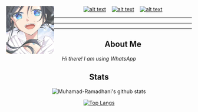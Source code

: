 <img src="https://raw.githubusercontent.com/muhamad-ramadhani/muhamad-ramadhani/main/IMG_20201016_095950.jpg" width="130" height="130" align="left">
<center>
<a href="https://www.facebook.com/inimuhamadramadhani"><img src="https://image.flaticon.com/icons/svg/174/174848.svg" alt="alt text" width="20" height="20"></a>      &nbsp;&nbsp;   <a href="https://instagram.com/inidhani"><img src="https://image.flaticon.com/icons/svg/174/174855.svg" alt="alt text" width="20" height="20"></a>
 &nbsp;&nbsp; 
<a href="https://twitter.com/woydhan"><img src="https://www.flaticon.com/svg/static/icons/svg/168/168802.svg" alt="alt text" width="20" height="20"></a>



___
___
___
## **About Me**

_Hi there! I am using WhatsApp_

## **Stats**
![Muhamad-Ramadhani's github stats](https://github-readme-stats.vercel.app/api?username=muhamad-ramadhani&theme=blueberry&show_icons=true)

[![Top Langs](https://github-readme-stats.vercel.app/api/top-langs/?username=muhamad-ramadhani&layout=compact&theme=radical)](https://github.com/muhamad-ramadhani)
